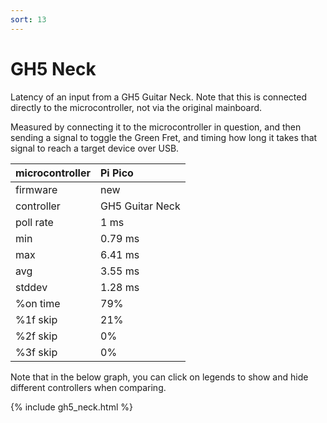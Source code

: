 ```yaml
---
sort: 13
---
```


# GH5 Neck

Latency of an input from a GH5 Guitar Neck. Note that this is connected directly to the microcontroller, not via the original mainboard.

Measured by connecting it to the microcontroller in question, and then sending a signal to toggle the Green Fret, and timing how long it takes that signal to reach a target device over USB.

| microcontroller | Pi Pico         |
| :-------------- | :-------------- |
| firmware        | new             |
| controller      | GH5 Guitar Neck |
| poll rate       | 1 ms            |
| min             | 0.79 ms         |
| max             | 6.41 ms         |
| avg             | 3.55 ms         |
| stddev          | 1.28 ms         |
| %on time        | 79%             |
| %1f skip        | 21%             |
| %2f skip        | 0%              |
| %3f skip        | 0%              |

Note that in the below graph, you can click on legends to show and hide different controllers when comparing.

{% include gh5_neck.html %}
